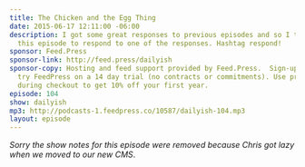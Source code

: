 ```yaml
---
title: The Chicken and the Egg Thing
date: 2015-06-17 12:11:00 -06:00
description: I got some great responses to previous episodes and so I take time on
  this episode to respond to one of the responses. Hashtag respond!
sponsor: Feed.Press
sponsor-link: http://feed.press/dailyish
sponsor-copy: Hosting and feed support provided by Feed.Press.  Sign-up today and
  try FeedPress on a 14 day trial (no contracts or commitments). Use promo code "dailyish"
  during checkout to get 10% off your first year.
episode: 104
show: dailyish
mp3: http://podcasts-1.feedpress.co/10587/dailyish-104.mp3
layout: episode
---
```


<em>Sorry the show notes for this episode were removed because Chris got lazy when we moved to our new CMS</em>.
